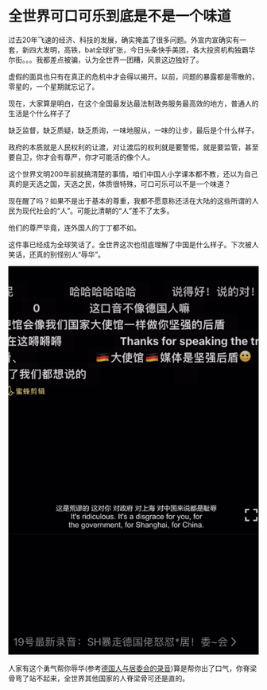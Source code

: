# 全世界可口可乐到底是不是一个味道

过去20年飞速的经济、科技的发展，确实掩盖了很多问题。外宣内宣确实有一套，新四大发明，高铁，bat全球扩张，今日头条快手美团，各大投资机构独霸华尔街。。。我都差点被骗，认为全世界一团糟，风景这边独好了。

虚假的面具也只有在真正的危机中才会得以揭开。以前，问题的暴露都是零散的，零星的，一个星期就忘记了。

现在，大家算是明白，在这个全国最发达最法制政务服务最高效的地方，普通人的生活是个什么样子了

缺乏监督，缺乏质疑，缺乏质询，一味地服从，一味的让步，最后是个什么样子。

政府的本质就是人民权利的让渡，对让渡后的权利就是要警惕，就是要监管，甚至要自卫，你才会有尊严，你才可能活的像个人。

这个世界文明200年前就搞清楚的事情，咱们中国人小学课本都不教，还以为自己真的是天选之国，天选之民，体质很特殊，可口可乐可以不是一个味道？

现在醒了吗？如果不是出于基本的尊重，我都不愿意称还活在大陆的这些所谓的人民为现代社会的“人”。可能比清朝的“人”差不了太多。

他们的尊严毕竟，连外国人的丁丁都不如。

这件事已经成为全球笑话了。全世界这次也彻底理解了中国是什么样子。下次被人笑话，还真的别怪别人“辱华”。

![img](imgs/disgracetochina.png)

人家有这个勇气帮你辱华(参考[德国人与居委会的录音](https://github.com/The-Run-Philosophy-Organization/run/blob/main/新冠疫情相关/居民抗议/德国人与居委会的录音听后感.md))算是帮你出了口气，你脊梁骨弯了站不起来，全世界其他国家的人脊梁骨可还是直的。
